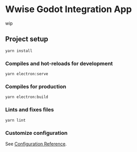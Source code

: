 # Wwise Godot Integration App

wip

## Project setup
```
yarn install
```

### Compiles and hot-reloads for development
```
yarn electron:serve
```

### Compiles for production
```
yarn electron:build
```

### Lints and fixes files
```
yarn lint
```

### Customize configuration
See [Configuration Reference](https://cli.vuejs.org/config/).
